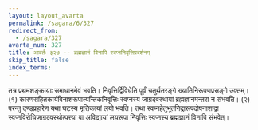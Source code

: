 ```yaml
---
layout: layout_avarta
permalink: /sagara/6/327
redirect_from:
  - /sagara/327
avarta_num: 327
title: आवर्तः ३२७ -- ब्रह्मज्ञानं विनापि स्वप्ननिवृत्तिप्रदर्शनम्
skip_title: false
index_terms: 
---
```


तत्र प्रथमशङ्कायाः समाधानमेवं भवति। निवृत्तिर्द्विविधेति पूर्वं चतुर्थतरङ्गे ख्यातिनिरूपणप्रसङ्गे उक्तम्। (१) कारणसहितकार्यविनाशरूपात्यन्तिकनिवृत्तिः स्वप्नस्य जाग्रदवस्थायां ब्रह्मज्ञानमन्तरा न संभवति।
(२) परन्तु दण्डप्रहारेण यथा घटस्य मृत्तिकायां लयो भवति। तथा स्वप्नहेतुभूतनिद्रारूपदोषनाशाद्वा स्वप्नविरोधिजाग्रदवस्थोत्पत्त्या वा अविद्यायां
लयरूपा निवृत्तिः स्वप्नस्य ब्रह्मज्ञानं विनापि संभवेत्।
